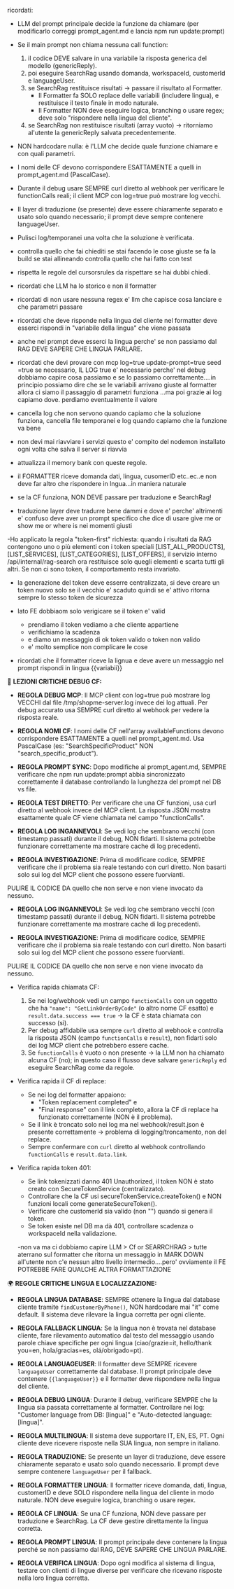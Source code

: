 ricordati:

- LLM del prompt principale decide la funzione da chiamare (per modificarlo correggi prompt_agent.md e lancia npm run update:prompt)

- Se il main prompt non chiama nessuna call function:

  1. il codice DEVE salvare in una variabile la risposta generica del modello (genericReply).
  2. poi eseguire SearchRag usando domanda, workspaceId, customerId e languageUser.
  3. se SearchRag restituisce risultati -> passare il risultato al Formatter.
     - Il Formatter fa SOLO replace delle variabili (includere lingua), e restituisce il testo finale in modo naturale.
     - Il Formatter NON deve eseguire logica, branching o usare regex; deve solo "rispondere nella lingua del cliente".
  4. se SearchRag non restituisce risultati (array vuoto) -> ritorniamo al'utente la genericReply salvata precedentemente.

- NON hardcodare nulla: è l'LLM che decide quale funzione chiamare e con quali parametri.
- I nomi delle CF devono corrispondere ESATTAMENTE a quelli in prompt_agent.md (PascalCase).
- Durante il debug usare SEMPRE curl diretto al webhook per verificare le functionCalls reali; il client MCP con log=true può mostrare log vecchi.
- Il layer di traduzione (se presente) deve essere chiaramente separato e usato solo quando necessario; il prompt deve sempre contenere languageUser.
- Pulisci log/temporanei una volta che la soluzione è verificata.

- controlla quello che fai chiediti se stai facendo le cose giuste se fa la build se stai allineando controlla quello che hai fatto con test

- rispetta le regole del cursorsrules da rispettare se hai dubbi chiedi.

- ricordati che LLM ha lo storico e non il formatter

- ricordati di non usare nessuna regex e' llm che capisce cosa lanciare e che parametri passare

- ricordati che deve risponde nella lingua del cliente nel formatter deve esserci rispondi in "variabile della lingua" che viene passata

- anche nel prompt deve esserci la lingua perche' se non passiamo dal RAG DEVE SAPERE CHE LINGUA PARLARE.

- ricordati che devi provare con mcp log=true update-prompt=true seed =true se necessario, IL LOG true e' necessario perche' nel debug dobbiamo capire cosa passiamo e se lo passiamo correttamente....in principio possiamo dire che se le variabili arrivano giuste al formatter allora ci siamo il passaggio di parametri funziona ...ma poi grazie ai log capiamo dove. perdiamo eventualmente il valore

- cancella log che non servono quando capiamo che la soluzione funziona, cancella file temporanei e log quando capiamo che la funzione va bene

- non devi mai riavviare i servizi questo e' compito del nodemon installato ogni volta che salva il server si riavvia

- attualizza il memory bank con queste regole.

- il FORMATTER riceve domanda dati, lingua, cusomerID etc..ec..e non deve far altro che rispondere in lngua...in maniera naturale

- se la CF funziona, NON DEVE passare per traduzione e SearchRag!

- traduzione layer deve tradurre bene dammi e dove e' perche' altrimenti e' confuso deve aver un prompt specifico che dice di usare give me or show me or where is nei momenti giusti

-Ho applicato la regola "token-first" richiesta: quando i risultati da RAG contengono uno o più elementi con i token speciali [LIST_ALL_PRODUCTS], [LIST_SERVICES], [LIST_CATEGORIES], [LIST_OFFERS], il servizio interno /api/internal/rag-search ora restituisce solo quegli elementi e scarta tutti gli altri. Se non ci sono token, il comportamento resta invariato.

- la generazione del token deve esserre centralizzata, si deve creare un token nuovo solo se il vecchio e' scaduto quindi se e' attivo ritorna sempre lo stesso token de sicurezza
- lato FE dobbiaom solo verigicare se il token e' valid

  - prendiamo il token vediamo a che cliente appartiene
  - verifichiamo la scadenza
  - e diamo un messaggio di ok token valido o token non valido
  - e' molto semplice non complicare le cose

- ricordati che il formatter riceve la lignua e deve avere un messaggio nel prompt rispondi in lingua {{variabii}}

🚨 **LEZIONI CRITICHE DEBUG CF:**

- **REGOLA DEBUG MCP**: Il MCP client con log=true può mostrare log VECCHI dal file /tmp/shopme-server.log invece dei log attuali. Per debug accurato usa SEMPRE curl diretto al webhook per vedere la risposta reale.

- **REGOLA NOMI CF**: I nomi delle CF nell'array availableFunctions devono corrispondere ESATTAMENTE a quelli nel prompt_agent.md. Usa PascalCase (es: "SearchSpecificProduct" NON "search_specific_product").

- **REGOLA PROMPT SYNC**: Dopo modifiche al prompt_agent.md, SEMPRE verificare che npm run update:prompt abbia sincronizzato correttamente il database controllando la lunghezza del prompt nel DB vs file.

- **REGOLA TEST DIRETTO**: Per verificare che una CF funzioni, usa curl diretto al webhook invece del MCP client. La risposta JSON mostra esattamente quale CF viene chiamata nel campo "functionCalls".

- **REGOLA LOG INGANNEVOLI**: Se vedi log che sembrano vecchi (con timestamp passati) durante il debug, NON fidarti. Il sistema potrebbe funzionare correttamente ma mostrare cache di log precedenti.

- **REGOLA INVESTIGAZIONE**: Prima di modificare codice, SEMPRE verificare che il problema sia reale testando con curl diretto. Non basarti solo sui log del MCP client che possono essere fuorvianti.

PULIRE IL CODICE DA quello che non serve e non viene invocato da nessuno.

- **REGOLA LOG INGANNEVOLI**: Se vedi log che sembrano vecchi (con timestamp passati) durante il debug, NON fidarti. Il sistema potrebbe funzionare correttamente ma mostrare cache di log precedenti.

- **REGOLA INVESTIGAZIONE**: Prima di modificare codice, SEMPRE verificare che il problema sia reale testando con curl diretto. Non basarti solo sui log del MCP client che possono essere fuorvianti.

PULIRE IL CODICE DA quello che non serve e non viene invocato da nessuno.

- Verifica rapida chiamata CF:

  1. Se nei log/webhook vedi un campo `functionCalls` con un oggetto che ha `"name": "GetLinkOrderByCode"` (o altro nome CF esatto) e `result.data.success === true` → la CF è stata chiamata con successo (sì).
  2. Per debug affidabile usa sempre `curl` diretto al webhook e controlla la risposta JSON (campo `functionCalls` e `result`), non fidarti solo dei log MCP client che potrebbero essere cache.
  3. Se `functionCalls` è vuoto o non presente → la LLM non ha chiamato alcuna CF (no); in questo caso il flusso deve salvare `genericReply` ed eseguire SearchRag come da regole.

- Verifica rapida il CF di replace:

  - Se nei log del formatter appaiono:
    - "Token replacement completed" e
    - "Final response" con il link completo,
      allora la CF di replace ha funzionato correttamente (NON è il problema).
  - Se il link è troncato solo nei log ma nel webhook/result.json è presente correttamente → problema di logging/troncamento, non del replace.
  - Sempre confermare con `curl` diretto al webhook controllando `functionCalls` e `result.data.link`.

- Verifica rapida token 401:

  - Se link tokenizzati danno 401 Unauthorized, il token NON è stato creato con SecureTokenService (centralizzato).
  - Controllare che la CF usi secureTokenService.createToken() e NON funzioni locali come generateSecureToken().
  - Verificare che customerId sia valido (non "") quando si genera il token.
  - Se token esiste nel DB ma dà 401, controllare scadenza o workspaceId nella validazione.

  -non va ma ci dobbiamo capire
  LLM > Cf or SEARRCHRAG > tutte aterrano sul formatter che ritorna un messaggio in MARK DOWN all'utente non c'e nessun altro livello intermedio....pero' ovviamente il FE POTREBBE FARE QUALCHE ALTRA FORMATTAZIONE

🌍 **REGOLE CRITICHE LINGUA E LOCALIZZAZIONE:**

- **REGOLA LINGUA DATABASE**: SEMPRE ottenere la lingua dal database cliente tramite `findCustomerByPhone()`, NON hardcodare mai "it" come default. Il sistema deve rilevare la lingua corretta per ogni cliente.

- **REGOLA FALLBACK LINGUA**: Se la lingua non è trovata nel database cliente, fare rilevamento automatico dal testo del messaggio usando parole chiave specifiche per ogni lingua (ciao/grazie=it, hello/thank you=en, hola/gracias=es, olá/obrigado=pt).

- **REGOLA LANGUAGEUSER**: Il formatter deve SEMPRE ricevere `languageUser` correttamente dal database. Il prompt principale deve contenere `{{languageUser}}` e il formatter deve rispondere nella lingua del cliente.

- **REGOLA DEBUG LINGUA**: Durante il debug, verificare SEMPRE che la lingua sia passata correttamente al formatter. Controllare nei log: "Customer language from DB: [lingua]" e "Auto-detected language: [lingua]".

- **REGOLA MULTILINGUA**: Il sistema deve supportare IT, EN, ES, PT. Ogni cliente deve ricevere risposte nella SUA lingua, non sempre in italiano.

- **REGOLA TRADUZIONE**: Se presente un layer di traduzione, deve essere chiaramente separato e usato solo quando necessario. Il prompt deve sempre contenere `languageUser` per il fallback.

- **REGOLA FORMATTER LINGUA**: Il formatter riceve domanda, dati, lingua, customerID e deve SOLO rispondere nella lingua del cliente in modo naturale. NON deve eseguire logica, branching o usare regex.

- **REGOLA CF LINGUA**: Se una CF funziona, NON deve passare per traduzione e SearchRag. La CF deve gestire direttamente la lingua corretta.

- **REGOLA PROMPT LINGUA**: Il prompt principale deve contenere la lingua perché se non passiamo dal RAG, DEVE SAPERE CHE LINGUA PARLARE.

- **REGOLA VERIFICA LINGUA**: Dopo ogni modifica al sistema di lingua, testare con clienti di lingue diverse per verificare che ricevano risposte nella loro lingua corretta.
